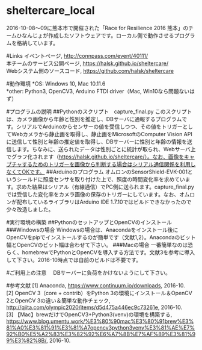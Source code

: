 # sheltercare_local
2016-10-08〜09に熊本市で開催された「Race for Resilience 2016 熊本」のチームひなんじょが作成したソフトウェアです。ローカル側で動作させるプログラムを格納しています。

#Links
イベントページ, http://connpass.com/event/40111/  
本チームのサービス公開ページ, https://halsk.github.io/sheltercare/  
Webシステム側のソースコード, https://github.com/halsk/sheltercare  

#動作環境
*OS: Windows 10, Mac 10.11.6  
*other: Python3, OpenCV3, Arduino FTDI driver（Mac, Win10なら問題ないはず）  

#プログラムの説明
##Pythonのスクリプト　capture_final.py
このスクリプトは、カメラ画像から年齢と性別を推定し、DBサーバに通報するプログラムです。シリアルでArduinoからセンサーの値を受信しつつ、その値をトリガーとしてWebカメラから静止画を取得し、静止画をMicrosoftのComputer Vision APIに送信して性別と年齢の推定値を取得し、DBサーバーに性別と年齢の情報を送信します。ちなみに、送られたデータは性別ごとに統計が取られ、Webサーバ上でグラフ化されます（https://halsk.github.io/sheltercare/）。なお、画像をキャプチャするためのトリガーを画像から判断する場合はシリアル通信関係を利用しなくてOKです。
##Arduinoのプログラム
オムロンのSensorShield-EVK-001というシールドに照度センサを取り付けた上で、照度の時間変化率を求めています。求めた結果はシリアル（有線通信）でPC側に送られます。capture_final.pyでは受信した変化率をカメラ画像の保存のトリガーにしています。なお、オムロンが配布しているライブラリはArduino IDE 1.7.10ではビルドできなかったので少々改造しました。

#実行環境の構築
##PythonのセットアップとOpenCVのインストール
###Windowsの場合
Windowsの場合は、Anacondaをインストール後にOpenCVをpipでインストールするのが簡単です（文献1,2）。Anacondaのビット幅とOpenCVのビット幅は合わせて下さい。
###Macの場合
一番簡単なのは恐らく、homebrewでPythonとOpenCVを導入する方法です。文献3を参考に導入して下さい。2016-10時点では自前のビルドは不要です。
 
#ご利用上の注意
　DBサーバーに負荷をかけないようにして下さい。

#参考文献
[1] Anaconda, https://www.continuum.io/downloads, 2016-10.  
[2] OpenCV 3（core + contrib）をPython 3の環境にインストール＆OpenCV 2とOpenCV 3の違い＆簡単な動作チェック, http://qiita.com/olympic2020/items/d5d475a446ec9c73261e, 2016-10.  
[3] 【Mac】brewだけでOpenCV3+Python3(venv)の環境を構築する, https://www.blog.umentu.work/%E3%80%90mac%E3%80%91brew%E3%81%A0%E3%81%91%E3%81%A7opencv3python3venv%E3%81%AE%E7%92%B0%E5%A2%83%E3%82%92%E6%A7%8B%E7%AF%89%E3%81%99%E3%82%8B/, 2016-10.  
